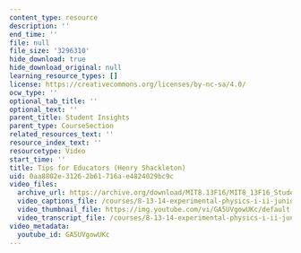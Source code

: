 ```yaml
---
content_type: resource
description: ''
end_time: ''
file: null
file_size: '3296310'
hide_download: true
hide_download_original: null
learning_resource_types: []
license: https://creativecommons.org/licenses/by-nc-sa/4.0/
ocw_type: ''
optional_tab_title: ''
optional_text: ''
parent_title: Student Insights
parent_type: CourseSection
related_resources_text: ''
resource_index_text: ''
resourcetype: Video
start_time: ''
title: Tips for Educators (Henry Shackleton)
uid: 0aa8802e-3126-2b61-716a-e4824029bc9c
video_files:
  archive_url: https://archive.org/download/MIT8.13F16/MIT8_13F16_Students_Tips_for_Educators_Shackleton_300k.mp4
  video_captions_file: /courses/8-13-14-experimental-physics-i-ii-junior-lab-fall-2016-spring-2017/3fdf7795e53f5e67b3aee562abf2aa5f_GA5UVgowUKc.vtt
  video_thumbnail_file: https://img.youtube.com/vi/GA5UVgowUKc/default.jpg
  video_transcript_file: /courses/8-13-14-experimental-physics-i-ii-junior-lab-fall-2016-spring-2017/1db065e486c77d88802017f56a781ee4_GA5UVgowUKc.pdf
video_metadata:
  youtube_id: GA5UVgowUKc
---
```

